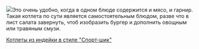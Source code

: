 <!--2025-05-24 08:05:57-->
<div class="yb">
  <div class="rss povarenok"><a href="https://www.povarenok.ru/recipes/show/182701/"><img src="https://www.povarenok.ru/data/cache/2025may/24/45/3177910_39418-640x480.jpg"></a>Это очень удобно, когда в одном блюде содержится и мясо, и гарнир. Такая котлета по сути является самостоятельным блюдом, разве что в лист салата завернуть, чтоб изобразить бургер и дополнить овощным или травяным смузи. <p class="titl"><a href="https://www.povarenok.ru/recipes/show/182701/">Котлеты из индейки в стиле "Спорт-шик"</a></p></div>
</div>
